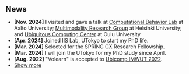 <h1 id="news"></h1>

<h2 style="margin: 60px 0px 10px;">News</h2>

<ul>
  <li><strong>[Nov. 2024]</strong> I visited and gave a talk at <a href="https://users.aalto.fi/~oulasvir/">Computational Behavior Lab</a> at Aalto University; <a href="https://www.helsinki.fi/en/researchgroups/digital-geography-lab"> Multimodality Research Group</a> at Helsinki University; and <a href="https://www.oulu.fi/en/university/faculties-and-units/faculty-information-technology-and-electrical-engineering/center-for-ubiquitous-computing">Ubiquitous Computing Center</a> at Oulu University</li>
  <li><strong>[Apr. 2024]</strong> Joined IIS Lab, UTokyo to start my PhD life.</li>
  <li><strong>[Mar. 2024]</strong> Selected for the SPRING GX Research Fellowship.</li>
  <li><strong>[Mar. 2024]</strong> I will join the UTokyo for my PhD study since April.</li>
  <li><strong>[Aug. 2022]</strong> "Volearn" is accepted to <a href="https://ubicomp.org/ubicomp2022/">Ubicomp IMWUT 2022</a>.</li>

  <li> <a href="javascript:toggle_vis('newsmore')">Show more</a> </li>
<div id="newsmore" style="display:none">  
  <li><strong>[Apr. 2022]</strong> Joined Rakuten Group Inc as an application engineer.</li>

  <li><strong>[Mar. 2022]</strong> Received my master degree from the <a href="https://www.keio.ac.jp/en/">Keio University</a>.</li>

  <li><strong>[Feb. 2022]</strong> "Knock Knock" is accepted to <a href="https://2022.augmented-humans.org/calls-for-participation/">Augmented Humans 2022</a>.</li>

  <li><strong>[Dec. 2021]</strong> "Knock Knock" won 2nd place of <a href="https://www.sony-semicon.com/ja/info/2021/2021122101.html">SONY Sensing Solution Hackathon</a>.</li>

  <li><strong>[Oct. 2021]</strong> "Volearn" is presented to  <a href="https://uist.acm.org/uist2021/">UIST 2021</a> Demo session.</li>

  <li><strong>[Oct. 2021]</strong> Served as the student volunteer for UIST 2021 and ASSETS 2021.
  </li>

  <li><strong>[Apr. 2021]</strong> "FacialPen" is accpeted to <a href="https://asian-chi.github.io/2021/">Asian CHI Symposium 2021</a>.</li>

</div>

</ul>
